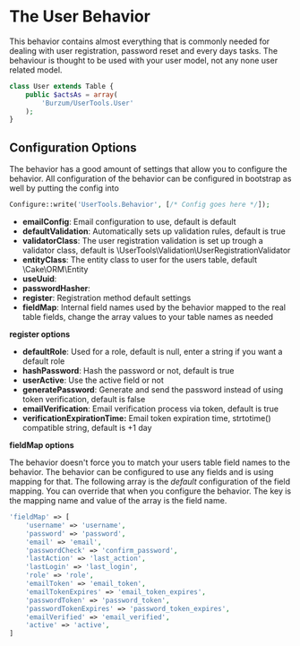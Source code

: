 The User Behavior
=================

This behavior contains almost everything that is commonly needed for dealing with user registration, password reset and every days tasks. The behaviour is thought to be used with your user model, not any none user related model.

```php
class User extends Table {
	public $actsAs = array(
		'Burzum/UserTools.User'
	);
}
```

Configuration Options
---------------------

The behavior has a good amount of settings that allow you to configure the behavior. All configuration of the behavior can be configured in bootstrap as well by putting the config into

```php
Configure::write('UserTools.Behavior', [/* Config goes here */]);
```

* **emailConfig**: Email configuration to use, default is default
* **defaultValidation**: Automatically sets up validation rules, default is true
* **validatorClass**: The user registration validation is set up trough a validator class, default is \UserTools\Validation\UserRegistrationValidator
* **entityClass**: The entity class to user for the users table, default \Cake\ORM\Entity
* **useUuid**:
* **passwordHasher**:
* **register**: Registration method default settings
* **fieldMap**: Internal field names used by the behavior mapped to the real table fields, change the array values to your table names as needed

**register options**

* **defaultRole**: Used for a role, default is null, enter a string if you want a default role
* **hashPassword**: Hash the password or not, default is true
* **userActive**: Use the active field or not
* **generatePassword**: Generate and send the password instead of using token verification, default is false
* **emailVerification**: Email verification process via token, default is true
* **verificationExpirationTime:** Email token expiration time, strtotime() compatible string, default is +1 day

**fieldMap options**

The behavior doesn't force you to match your users table field names to the behavior. The behavior can be configured to use any fields and is using mapping for that. The following array is the *default* configuration of the field mapping. You can override that when you configure the behavior. The key is the mapping name and value of the array is the field name.

```php
'fieldMap' => [
	'username' => 'username',
	'password' => 'password',
	'email' => 'email',
	'passwordCheck' => 'confirm_password',
	'lastAction' => 'last_action',
	'lastLogin' => 'last_login',
	'role' => 'role',
	'emailToken' => 'email_token',
	'emailTokenExpires' => 'email_token_expires',
	'passwordToken' => 'password_token',
	'passwordTokenExpires' => 'password_token_expires',
	'emailVerified' => 'email_verified',
	'active' => 'active',
]
```